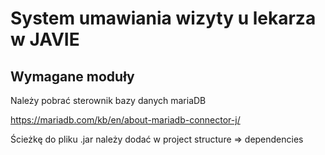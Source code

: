 # System umawiania wizyty u lekarza w JAVIE

##  Wymagane moduły
Należy pobrać sterownik bazy danych mariaDB

https://mariadb.com/kb/en/about-mariadb-connector-j/

Ścieżkę do pliku .jar należy dodać w project structure => dependencies
